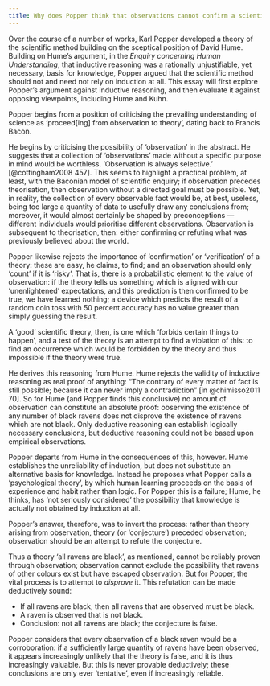 ```yaml
---
title: Why does Popper think that observations cannot confirm a scientific theory? Is he right?
---
```


Over the course of a number of works, Karl Popper developed a theory of the scientific method building on the sceptical position of David Hume. Building on Hume’s argument, in the *Enquiry concerning Human Understanding*, that inductive reasoning was a rationally unjustifiable, yet necessary, basis for knowledge, Popper argued that the scientific method should not and need not rely on induction at all. This essay will first explore Popper’s argument against inductive reasoning, and then evaluate it against opposing viewpoints, including Hume and Kuhn.

Popper begins from a position of criticising the prevailing understanding of science as ‘proceed[ing] from observation to theory’, dating back to Francis Bacon.

He begins by criticising the possibility of ‘observation’ in the abstract. He suggests that a collection of ‘observations’ made without a specific purpose in mind would be worthless. ‘Observation is always selective.’ [@cottingham2008 457]. This seems to highlight a practical problem, at least, with the Baconian model of scientific enquiry; if observation precedes theorisation, then observation without a directed goal must be possible. Yet, in reality, the collection of every observable fact would be, at best, useless, being too large a quantity of data to usefully draw any conclusions from; moreover, it would almost certainly be shaped by preconceptions — different individuals would prioritise different observations. Observation is subsequent to theorisation, then: either confirming or refuting what was previously believed about the world.

Popper likewise rejects the importance of ‘confirmation’ or ‘verification’ of a theory: these are easy, he claims, to find; and an observation should only ‘count’ if it is ‘risky’. That is, there is a probabilistic element to the value of observation: if the theory tells us something which is aligned with our ‘unenlightened’ expectations, and this prediction is then confirmed to be true, we have learned nothing; a device which predicts the result of a random coin toss with 50 percent accuracy has no value greater than simply guessing the result.

A ‘good’ scientific theory, then, is one which ‘forbids certain things to happen’, and a test of the theory is an attempt to find a violation of this: to find an occurrence which would be forbidden by the theory and thus impossible if the theory were true.

He derives this reasoning from Hume. Hume rejects the validity of inductive reasoning as real proof of anything: “The contrary of every matter of fact is still possible; because it can never imply a contradiction” [in @chimisso2011 70]. So for Hume (and Popper finds this conclusive) no amount of observation can constitute an absolute proof: observing the existence of any number of black ravens does not disprove the existence of ravens which are not black. Only deductive reasoning can establish logically necessary conclusions, but deductive reasoning could not be based upon empirical observations.

Popper departs from Hume in the consequences of this, however. Hume establishes the unreliability of induction, but does not substitute an alternative basis for knowledge. Instead he proposes what Popper calls a ‘psychological theory’, by which human learning proceeds on the basis of experience and habit rather than logic. For Popper this is a failure; Hume, he thinks, has ‘not seriously considered’ the possibility that knowledge is actually not obtained by induction at all.

Popper’s answer, therefore, was to invert the process: rather than theory arising from observation, theory (or ‘conjecture’) preceded observation; observation should be an attempt to refute the conjecture.

Thus a theory ‘all ravens are black’, as mentioned, cannot be reliably proven through observation; observation cannot exclude the possibility that ravens of other colours exist but have escaped observation. But for Popper, the vital process is to attempt to *disprove* it. This refutation can be made deductively sound:

- If all ravens are black, then all ravens that are observed must be black.
- A raven is observed that is not black.
- Conclusion: not all ravens are black; the conjecture is false.

Popper considers that every observation of a black raven would be a corroboration: if a sufficiently large quantity of ravens have been observed, it appears increasingly unlikely that the theory is false, and it is thus increasingly valuable. But this is never provable deductively; these conclusions are only ever ‘tentative’, even if increasingly reliable.

<!--

Observation: a problem Popper acknowledges but fails to solve.

Aligning verification with dogmatism, versus the critical–scientific attitude: is this rather a moral critique?

Hume: not strictly an objection since it predates, but has Popper actually disproved him? Perhaps his point is better made by Kuhn re: Popper not truly representing how people think.

Kuhn: not strictly related to the question of observation. But perhaps relevant in the deeper sense that Popper is wrong about how scientific theories progress.

-->